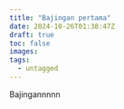 ```yaml
---                                                      
title: "Bajingan pertama"                                      
date: 2024-10-26T01:38:47Z                               
draft: true                                              
toc: false                                               
images:                                                  
tags:                                                    
  - untagged                                             
---
```


Bajingannnnn
